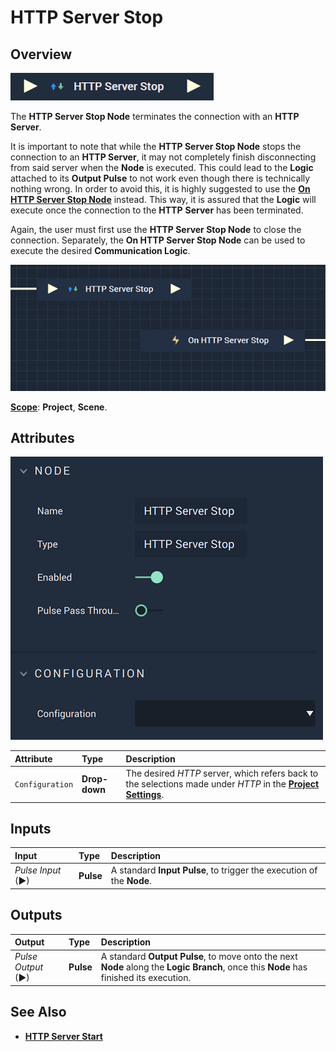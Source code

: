 # HTTP Server Stop

## Overview

![The HTTP Server Stop Node.](../../../.gitbook/assets/httpserverstopupdatedimage.png)

The **HTTP Server Stop Node** terminates the connection with an **HTTP Server**.

It is important to note that while the **HTTP Server Stop Node** stops the connection to an **HTTP Server**, it may not completely finish disconnecting from said server when the **Node** is executed. This could lead to the **Logic** attached to its **Output Pulse** to not work even though there is technically nothing wrong. In order to avoid this, it is highly suggested to use the [**On HTTP Server Stop Node**](events/onhttpserverstop.md) instead. This way, it is assured that the **Logic** will execute once the connection to the **HTTP** **Server** has been terminated.

Again, the user must first use the **HTTP Server Stop Node** to close the connection. Separately, the **On HTTP Server Stop Node** can be used to execute the desired **Communication Logic**. 

![HTTP Server Stop and On HTTP Server Stop Configuration.](../../../.gitbook/assets/httpstopvsonhttpstop.png)

[**Scope**](../overview.md#scopes): **Project**, **Scene**.

## Attributes

![The HTTP Server Stop Node Attributes.](../../../.gitbook/assets/httpserverstopattributes.png)

| Attribute | Type | Description |
| :--- | :--- | :--- |
| `Configuration` | **Drop-down** | The desired _HTTP_ server, which refers back to the selections made under *HTTP* in the [**Project Settings**](../../../modules/project-settings.md). |

## Inputs

| Input | Type | Description |
| :--- | :--- | :--- |
| _Pulse Input_ \(►\) | **Pulse** | A standard **Input Pulse**, to trigger the execution of the **Node**. |

## Outputs

| Output | Type | Description |
| :--- | :--- | :--- |
| _Pulse Output_ \(►\) | **Pulse** | A standard **Output Pulse**, to move onto the next **Node** along the **Logic Branch**, once this **Node** has finished its execution. |

## See Also

* [**HTTP Server Start**](httpserverstart.md)

